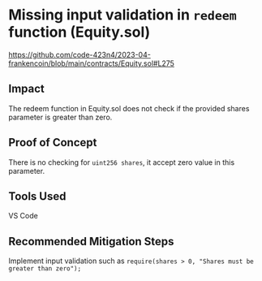# Missing input validation in `redeem` function (Equity.sol)

https://github.com/code-423n4/2023-04-frankencoin/blob/main/contracts/Equity.sol#L275
## Impact
The redeem function in Equity.sol does not check if the provided shares parameter is greater than zero. 

## Proof of Concept
There is no checking for `uint256 shares`, it accept zero value in this parameter.

## Tools Used
VS Code

## Recommended Mitigation Steps
Implement input validation such as `require(shares > 0, "Shares must be greater than zero");`